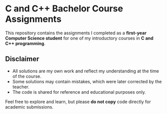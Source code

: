 # C and C++ Bachelor Course Assignments

This repository contains the assignments I completed as a **first-year Computer Science student** for one of my introductory courses in **C and C++ programming**.

## Disclaimer

- All solutions are my own work and reflect my understanding at the time of the course.
- Some solutions may contain mistakes, which were later corrected by the teacher.
- The code is shared for reference and educational purposes only.

Feel free to explore and learn, but please **do not copy** code directly for academic submissions.
